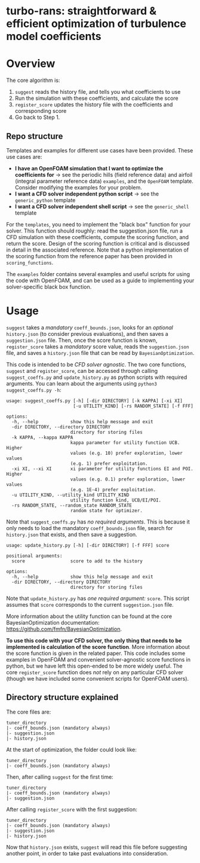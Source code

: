 # turbo-rans: straightforward & efficient optimization of turbulence model coefficients

# Overview
The core algorithm is:
1. `suggest` reads the history file, and tells you what coefficients to use
2. Run the simulation with these coefficients, and calculate the score
3. `register_score` updates the history file with the coefficients and corresponding score
4. Go back to Step 1.

## Repo structure
Templates and examples for different use cases have been provided. These use cases are:
- **I have an OpenFOAM simulation that I want to optimize the coefficients for** -> see the periodic hills (field reference data) and airfoil (integral parameter reference data) `examples`, and the `OpenFOAM` template. Consider modifying the examples for your problem.
- **I want a CFD solver independent python script** -> see the `generic_python` template
- **I want a CFD solver independent shell script** -> see the `generic_shell` template

For the `templates`, you need to implement the "black box" function for your solver. This function should roughly: read the suggestion.json file, run a CFD simulation with these coefficients, compute the scoring function, and return the score. Design of the scoring function is critical and is discussed in detail in the associated reference. Note that a python implementation of the scoring function from the reference paper has been provided in `scoring_functions`.

The `examples` folder contains several examples and useful scripts for using the code with OpenFOAM, and can be used as a guide to implementing your solver-specific black box function.

# Usage
`suggest` takes a *mandatory* `coeff_bounds.json`, looks for an *optional* `history.json` (to consider previous evaluations), and then saves a `suggestion.json` file. Then, once the score function is known, `register_score` takes a *mandatory* score value, reads the `suggestion.json` file, and saves a `history.json` file that can be read by `BayesianOptimization`.

This code is intended to be *CFD solver agnostic*. The two core functions, `suggest` and `register_score`, can be accessed through calling `suggest_coeffs.py` and `update_history.py` as python scripts with required arguments. You can learn about the arguments using `python3 suggest_coeffs.py -h`:

```
usage: suggest_coeffs.py [-h] [-dir DIRECTORY] [-k KAPPA] [-xi XI]
                         [-u UTILITY_KIND] [-rs RANDOM_STATE] [-f FFF]

options:
  -h, --help            show this help message and exit
  -dir DIRECTORY, --directory DIRECTORY
                        directory for storing files
  -k KAPPA, --kappa KAPPA
                        kappa parameter for utility function UCB. Higher
                        values (e.g. 10) prefer exploration, lower values
                        (e.g. 1) prefer exploitation.
  -xi XI, --xi XI       xi parameter for utility functions EI and POI. Higher
                        values (e.g. 0.1) prefer exploration, lower values
                        (e.g. 1E-4) prefer exploitation.
  -u UTILITY_KIND, --utility_kind UTILITY_KIND
                        utility function kind, UCB/EI/POI.
  -rs RANDOM_STATE, --random_state RANDOM_STATE
                        random state for optimizer.
```

Note that `suggest_coeffs.py` has *no required arguments*. This is because it only needs to load the mandatory `coeff_bounds.json` file, search for `history.json` that exists, and then save a suggestion.

```
usage: update_history.py [-h] [-dir DIRECTORY] [-f FFF] score

positional arguments:
  score                 score to add to the history

options:
  -h, --help            show this help message and exit
  -dir DIRECTORY, --directory DIRECTORY
                        directory for storing files
```
Note that `update_history.py` has *one required argument:* `score`. This script assumes that `score` corresponds to the current `suggestion.json` file.

More information about the utility function can be found at the core BayesianOptimization documentation: https://github.com/fmfn/BayesianOptimization.

**To use this code with your CFD solver, the only thing that needs to be implemented is calculation of the score function**. More information about the score function is given in the related paper. This code includes some examples in OpenFOAM and convenient solver-agnostic score functions in python, but we have left this open-ended to be more widely useful. The core `register_score` function does *not* rely on any particular CFD solver (though we have included some convenient scripts for OpenFOAM users).

## Directory structure explained
The core files are:
```
tuner_directory
|- coeff_bounds.json (mandatory always)
|- suggestion.json
|- history.json
```

At the start of optimization, the folder could look like:
```
tuner_directory
|- coeff_bounds.json (mandatory always)
```

Then, after calling `suggest` for the first time:
```
tuner_directory
|- coeff_bounds.json (mandatory always)
|- suggestion.json
```

After calling `register_score` with the first suggestion:
```
tuner_directory
|- coeff_bounds.json (mandatory always)
|- suggestion.json
|- history.json
```

Now that `history.json` exists, `suggest` will read this file before suggesting another point, in order to take past evaluations into consideration.





